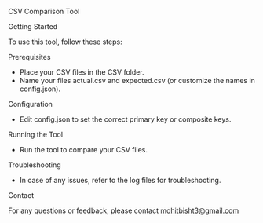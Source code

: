 ﻿CSV Comparison Tool


Getting Started


To use this tool, follow these steps:


Prerequisites


- Place your CSV files in the CSV folder.
- Name your files actual.csv and expected.csv (or customize the names in config.json).

Configuration


- Edit config.json to set the correct primary key or composite keys.

Running the Tool


- Run the tool to compare your CSV files.

Troubleshooting


- In case of any issues, refer to the log files for troubleshooting.

Contact


For any questions or feedback, please contact mohitbisht3@gmail.com